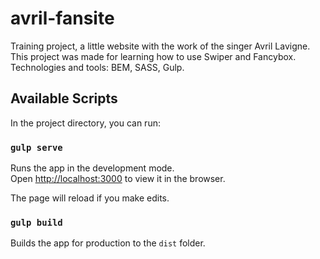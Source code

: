 # avril-fansite

Training project, a little website with the work of the singer Avril Lavigne. This project was made for learning how to use Swiper and Fancybox.
Technologies and tools: BEM, SASS, Gulp.

## Available Scripts
In the project directory, you can run:

### `gulp serve`

Runs the app in the development mode.\
Open [http://localhost:3000](http://localhost:3000) to view it in the browser.

The page will reload if you make edits.

### `gulp build`

Builds the app for production to the `dist` folder.
